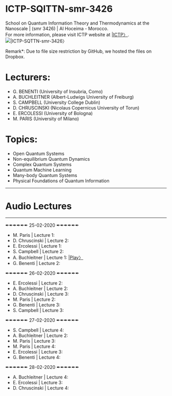 # ICTP-SQITTN-smr-3426
School on Quantum Information Theory and Thermodynamics at the Nanoscale | (smr 3426) | Al Hoceima - Morocco.  
For more information, please visit ICTP website at [|ICTP〉](http://indico.ictp.it/event/9023/).
![|ICTP-SQTTN-smr-3426〉](https://raw.githubusercontent.com/etriZiko/ICTP-SQTTN-smr-3426/master/SQITTN.png) 

Remark*: Due to file size restriction by GitHub, we hosted the files on Dropbox.


# Lecturers:
- G. BENENTI (University of Insubria, Como)
- A. BUCHLEITNER (Albert-Ludwigs University of Freiburg)
- S. CAMPBELL (University College Dublin)
- D. CHRUSCINSKI (Nicolaus Copernicus University of Torun)
- E. ERCOLESSI (University of Bologna)
- M. PARIS (University of Milano)

# Topics:
- Open Quantum Systems
- Non-equilibrium Quantum Dynamics
- Complex Quantum Systems
- Quantum Machine Learning
- Many-body Quantum Systems
- Physical Foundations of Quantum Information
-----------------------------------------------------------------------------
#                                  Audio Lectures
-----------------------------------------------------------------------------
✒✒✒✒✒✒ 25-02-2020 ✒✒✒✒✒✒


- M. Paris | Lecture 1: 
- D. Chruscinski | Lecture 2:
- E. Ercolessi | Lecture 1: 
- S. Campbell | Lecture 2: 
- A. Buchleitner | Lecture 1:  [|Play〉](https://www.dropbox.com/s/fjlgipuw822lt82/ICTP-SQITTN-A.%20Buchleitner_L1.mp3?dl=0)
- G. Benenti | Lecture 2: 


✒✒✒✒✒✒ 26-02-2020 ✒✒✒✒✒✒


- E. Ercolessi | Lecture 2:
- A. Buchleitner | Lecture 2: 
- D. Chruscinski | Lecture 3: 
- M. Paris | Lecture 2: 
- G. Benenti | Lecture 3: 
- S. Campbell | Lecture 3: 


✒✒✒✒✒✒ 27-02-2020 ✒✒✒✒✒✒


- S. Campbell | Lecture 4:
- A. Buchleitner | Lecture 2:
- M. Paris | Lecture 3:
- M. Paris | Lecture 4: 
- E. Ercolessi | Lecture 3:
- G. Benenti | Lecture 4: 


✒✒✒✒✒✒ 28-02-2020 ✒✒✒✒✒✒


- A. Buchleitner | Lecture 4: 
- E. Ercolessi | Lecture 3:
- D. Chruscinski | Lecture 4:
